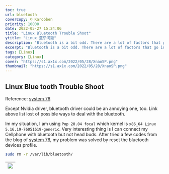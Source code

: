 ```yaml
---
toc: true
url: bluetooth
covercopy: © Karobben
priority: 10000
date: 2022-05-27 15:24:06
title: "Linux Bluetooth Trouble Shoot"
ytitle: "Linux 蓝牙问题"
description: "Bluetooth is a bit odd. There are a lot of factors that go into whether Bluetooth devices work together as expected."
excerpt: "Bluetooth is a bit odd. There are a lot of factors that go into whether Bluetooth devices work together as expected."
tags: [Linux]
category: [Linux]
cover: "https://s1.ax1x.com/2022/05/28/XnaoSP.png"
thumbnail: "https://s1.ax1x.com/2022/05/28/XnaoSP.png"
---
```


## Linux Blue tooth Trouble Shoot

Reference: [system 76](https://support.system76.com/articles/bluetooth/)

Except Nvidia driver, bluetooth driver could be an annoying one, too. Link above list lost of possible ways to deal with the bluetooth.

Im my situation, I am using `Pop 20.04 focal` which kernel is `x86_64 Linux 5.16.19-76051619-generic`. Very interesting thing is I can connect my Cellphone with bluetooth but not head buds. After tried a few codes from the blog of  [system 76](https://support.system76.com/articles/bluetooth/), my problem was solved by reset the bluetooth devices profile.

```bash
sudo rm -r /var/lib/bluetooth/
```

|![](https://s1.ax1x.com/2022/05/28/XnaoSP.png)|
|:-:|

